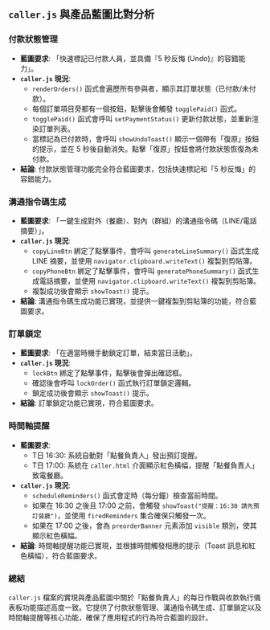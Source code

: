 ## `caller.js` 與產品藍圖比對分析

### 付款狀態管理

*   **藍圖要求**: 「快速標記已付款人員，並具備『5 秒反悔 (Undo)』的容錯能力」。
*   **`caller.js` 現況**: 
    *   `renderOrders()` 函式會遍歷所有參與者，顯示其訂單狀態（已付款/未付款）。
    *   每個訂單項目旁都有一個按鈕，點擊後會觸發 `togglePaid()` 函式。
    *   `togglePaid()` 函式會呼叫 `setPaymentStatus()` 更新付款狀態，並重新渲染訂單列表。
    *   當標記為已付款時，會呼叫 `showUndoToast()` 顯示一個帶有「復原」按鈕的提示，並在 5 秒後自動消失。點擊「復原」按鈕會將付款狀態恢復為未付款。
*   **結論**: 付款狀態管理功能完全符合藍圖要求，包括快速標記和「5 秒反悔」的容錯能力。

### 溝通指令碼生成

*   **藍圖要求**: 「一鍵生成對外（餐廳）、對內（群組）的溝通指令碼（LINE/電話摘要）」。
*   **`caller.js` 現況**: 
    *   `copyLineBtn` 綁定了點擊事件，會呼叫 `generateLineSummary()` 函式生成 LINE 摘要，並使用 `navigator.clipboard.writeText()` 複製到剪貼簿。
    *   `copyPhoneBtn` 綁定了點擊事件，會呼叫 `generatePhoneSummary()` 函式生成電話摘要，並使用 `navigator.clipboard.writeText()` 複製到剪貼簿。
    *   複製成功後會顯示 `showToast()` 提示。
*   **結論**: 溝通指令碼生成功能已實現，並提供一鍵複製到剪貼簿的功能，符合藍圖要求。

### 訂單鎖定

*   **藍圖要求**: 「在適當時機手動鎖定訂單，結束當日活動」。
*   **`caller.js` 現況**: 
    *   `lockBtn` 綁定了點擊事件，點擊後會彈出確認框。
    *   確認後會呼叫 `lockOrder()` 函式執行訂單鎖定邏輯。
    *   鎖定成功後會顯示 `showToast()` 提示。
*   **結論**: 訂單鎖定功能已實現，符合藍圖要求。

### 時間軸提醒

*   **藍圖要求**: 
    *   T日 16:30: 系統自動對「點餐負責人」發出預訂提醒。
    *   T日 17:00: 系統在 `caller.html` 介面顯示紅色橫幅，提醒「點餐負責人」致電餐廳。
*   **`caller.js` 現況**: 
    *   `scheduleReminders()` 函式會定時（每分鐘）檢查當前時間。
    *   如果在 16:30 之後且 17:00 之前，會觸發 `showToast("提醒：16:30 請先預訂餐廳")`，並使用 `firedReminders` 集合確保只觸發一次。
    *   如果在 17:00 之後，會為 `preorderBanner` 元素添加 `visible` 類別，使其顯示紅色橫幅。
*   **結論**: 時間軸提醒功能已實現，並根據時間觸發相應的提示（Toast 訊息和紅色橫幅），符合藍圖要求。

### 總結

`caller.js` 檔案的實現與產品藍圖中關於「點餐負責人」的每日作戰與收款執行儀表板功能描述高度一致。它提供了付款狀態管理、溝通指令碼生成、訂單鎖定以及時間軸提醒等核心功能，確保了應用程式的行為符合藍圖的設計。
